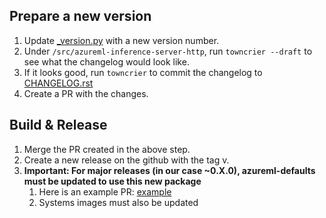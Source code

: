 ## Prepare a new version

1. Update [_version.py](https://github.com/microsoft/azureml-inference-server/tree/main/src/azureml-inference-server-http/azureml_inference_server_http/_version.py) with a new version number.
2. Under `/src/azureml-inference-server-http`, run `towncrier --draft` to see what the changelog would look like.
3. If it looks good, run `towncrier` to commit the changelog to [CHANGELOG.rst](https://github.com/microsoft/azureml-inference-server/tree/main/src/azureml-inference-server-http/azureml_inference_server_http/CHANGELOG.rst)
4. Create a PR with the changes.

## Build & Release

1. Merge the PR created in the above step.
2. Create a new release on the github with the tag v<version in _version.py>.
3. **Important: For major releases (in our case ~0.X.0), azureml-defaults must be updated to use this new package** 
    1. Here is an example PR: [example](https://msdata.visualstudio.com/Vienna/_git/AzureMlCli/pullrequest/823041)
    2. Systems images must also be updated